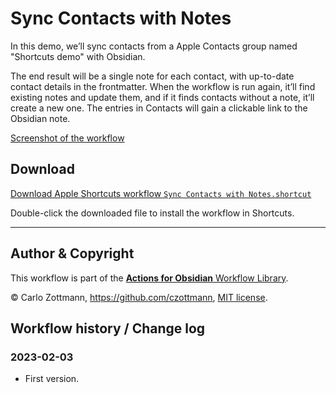 # Sync Contacts with Notes

In this demo, we’ll sync contacts from a Apple Contacts group named "Shortcuts demo" with Obsidian.

The end result will be a single note for each contact, with up-to-date contact details in the frontmatter. When the workflow is run again, it’ll find existing notes and update them, and if it finds contacts without a note, it’ll create a new one. The entries in Contacts will gain a clickable link to the Obsidian note.

[Screenshot of the workflow](<Sync Contacts with Notes.png>)


## Download

[Download Apple Shortcuts workflow `Sync Contacts with Notes.shortcut`](<Sync Contacts with Notes.shortcut?raw=1>)

Double-click the downloaded file to install the workflow in Shortcuts.

---

## Author & Copyright

This workflow is part of the [**Actions for Obsidian** Workflow Library](https://obsidian.actions.work/workflows).

&copy; Carlo Zottmann, https://github.com/czottmann, [MIT license](../LICENSE).


## Workflow history / Change log

### 2023-02-03

- First version.
